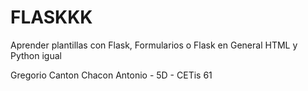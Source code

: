 # FLASKKK
Aprender plantillas con Flask, Formularios o Flask en General
HTML y Python igual

Gregorio Canton Chacon Antonio - 5D - CETis 61
